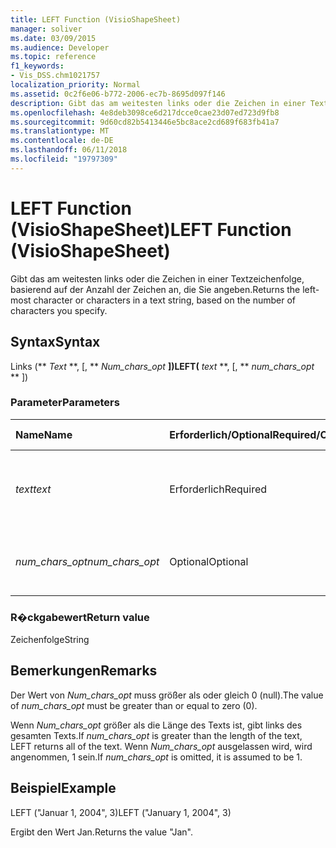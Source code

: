 ```yaml
---
title: LEFT Function (VisioShapeSheet)
manager: soliver
ms.date: 03/09/2015
ms.audience: Developer
ms.topic: reference
f1_keywords:
- Vis_DSS.chm1021757
localization_priority: Normal
ms.assetid: 0c2f6e06-b772-2006-ec7b-8695d097f146
description: Gibt das am weitesten links oder die Zeichen in einer Textzeichenfolge, basierend auf der Anzahl der Zeichen an, die Sie angeben.
ms.openlocfilehash: 4e8deb3098ce6d217dcce0cae23d07ed723d9fb8
ms.sourcegitcommit: 9d60cd82b5413446e5bc8ace2cd689f683fb41a7
ms.translationtype: MT
ms.contentlocale: de-DE
ms.lasthandoff: 06/11/2018
ms.locfileid: "19797309"
---
```

# <a name="left-function-visioshapesheet"></a><span data-ttu-id="8c013-103">LEFT Function (VisioShapeSheet)</span><span class="sxs-lookup"><span data-stu-id="8c013-103">LEFT Function (VisioShapeSheet)</span></span>

<span data-ttu-id="8c013-104">Gibt das am weitesten links oder die Zeichen in einer Textzeichenfolge, basierend auf der Anzahl der Zeichen an, die Sie angeben.</span><span class="sxs-lookup"><span data-stu-id="8c013-104">Returns the left-most character or characters in a text string, based on the number of characters you specify.</span></span>
  
## <a name="syntax"></a><span data-ttu-id="8c013-105">Syntax</span><span class="sxs-lookup"><span data-stu-id="8c013-105">Syntax</span></span>

<span data-ttu-id="8c013-106">Links (** *Text* **, [, ** *Num_chars_opt* **])</span><span class="sxs-lookup"><span data-stu-id="8c013-106">LEFT(** *text* **, [, ** *num_chars_opt* ** ])</span></span> 
  
### <a name="parameters"></a><span data-ttu-id="8c013-107">Parameter</span><span class="sxs-lookup"><span data-stu-id="8c013-107">Parameters</span></span>

|<span data-ttu-id="8c013-108">**Name**</span><span class="sxs-lookup"><span data-stu-id="8c013-108">**Name**</span></span>|<span data-ttu-id="8c013-109">**Erforderlich/Optional**</span><span class="sxs-lookup"><span data-stu-id="8c013-109">**Required/Optional**</span></span>|<span data-ttu-id="8c013-110">**Datentyp**</span><span class="sxs-lookup"><span data-stu-id="8c013-110">**Data Type**</span></span>|<span data-ttu-id="8c013-111">**Beschreibung**</span><span class="sxs-lookup"><span data-stu-id="8c013-111">**Description**</span></span>|
|:-----|:-----|:-----|:-----|
| <span data-ttu-id="8c013-112">_text_</span><span class="sxs-lookup"><span data-stu-id="8c013-112">_text_</span></span> <br/> |<span data-ttu-id="8c013-113">Erforderlich</span><span class="sxs-lookup"><span data-stu-id="8c013-113">Required</span></span>  <br/> |<span data-ttu-id="8c013-114">**String**</span><span class="sxs-lookup"><span data-stu-id="8c013-114">**String**</span></span> <br/> |<span data-ttu-id="8c013-115">Die Zeichenfolge mit den zu extrahierenden Zeichen.</span><span class="sxs-lookup"><span data-stu-id="8c013-115">The text string that contains the characters you want to extract.</span></span>  <br/> |
| <span data-ttu-id="8c013-116">_num_chars_opt_</span><span class="sxs-lookup"><span data-stu-id="8c013-116">_num_chars_opt_</span></span> <br/> |<span data-ttu-id="8c013-117">Optional</span><span class="sxs-lookup"><span data-stu-id="8c013-117">Optional</span></span>  <br/> |<span data-ttu-id="8c013-118">**Numeric**</span><span class="sxs-lookup"><span data-stu-id="8c013-118">**Numeric**</span></span> <br/> |<span data-ttu-id="8c013-119">Die Anzahl der Zeichen, die extrahiert werden sollen.</span><span class="sxs-lookup"><span data-stu-id="8c013-119">The number of characters you want to extract.</span></span>  <br/> |
   
### <a name="return-value"></a><span data-ttu-id="8c013-120">R�ckgabewert</span><span class="sxs-lookup"><span data-stu-id="8c013-120">Return value</span></span>

<span data-ttu-id="8c013-121">Zeichenfolge</span><span class="sxs-lookup"><span data-stu-id="8c013-121">String</span></span>
  
## <a name="remarks"></a><span data-ttu-id="8c013-122">Bemerkungen</span><span class="sxs-lookup"><span data-stu-id="8c013-122">Remarks</span></span>

<span data-ttu-id="8c013-123">Der Wert von _Num_chars_opt_ muss größer als oder gleich 0 (null).</span><span class="sxs-lookup"><span data-stu-id="8c013-123">The value of  _num_chars_opt_ must be greater than or equal to zero (0).</span></span> 
  
<span data-ttu-id="8c013-124">Wenn _Num_chars_opt_ größer als die Länge des Texts ist, gibt links des gesamten Texts.</span><span class="sxs-lookup"><span data-stu-id="8c013-124">If  _num_chars_opt_ is greater than the length of the text, LEFT returns all of the text.</span></span> <span data-ttu-id="8c013-125">Wenn _Num_chars_opt_ ausgelassen wird, wird angenommen, 1 sein.</span><span class="sxs-lookup"><span data-stu-id="8c013-125">If  _num_chars_opt_ is omitted, it is assumed to be 1.</span></span> 
  
## <a name="example"></a><span data-ttu-id="8c013-126">Beispiel</span><span class="sxs-lookup"><span data-stu-id="8c013-126">Example</span></span>

<span data-ttu-id="8c013-127">LEFT ("Januar 1, 2004", 3)</span><span class="sxs-lookup"><span data-stu-id="8c013-127">LEFT ("January 1, 2004", 3)</span></span> 
  
<span data-ttu-id="8c013-128">Ergibt den Wert Jan.</span><span class="sxs-lookup"><span data-stu-id="8c013-128">Returns the value "Jan".</span></span> 
  

